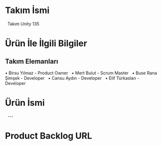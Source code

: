 <h1> Takım İsmi </h1>  &nbsp;
Takım Unity 135 &nbsp;

<h1> Ürün İle İlgili Bilgiler </h1>
<h2> Takım Elemanları </h2>
    • Birsu Yılmaz	         - Product Owner &nbsp;
	• Mert Bulut  	         - Scrum Master &nbsp;
	• Buse Rana Şimşek	 - Developer &nbsp;
	• Cansu Aydın     	 - Developer &nbsp;
	• Elif Türkaslan  	 - Developer &nbsp;
<h1> Ürün İsmi </h1> &nbsp;
---
<h1> Product Backlog URL </h1>  &nbsp;


